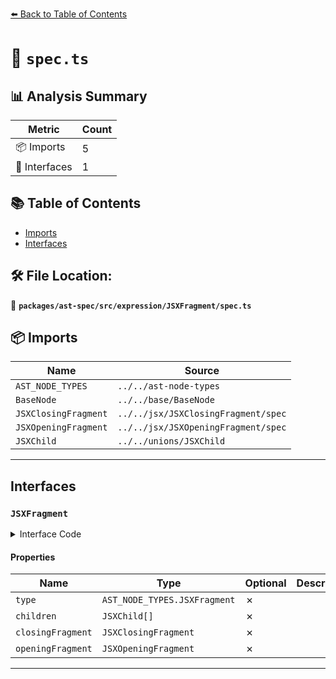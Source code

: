 [⬅️ Back to Table of Contents](../../../../../index.md)

# 📄 `spec.ts`

## 📊 Analysis Summary

| Metric | Count |
|--------|-------|
| 📦 Imports | 5 |
| 📐 Interfaces | 1 |

## 📚 Table of Contents

- [Imports](#imports)
- [Interfaces](#interfaces)

## 🛠️ File Location:
📂 **`packages/ast-spec/src/expression/JSXFragment/spec.ts`**

## 📦 Imports

| Name | Source |
|------|--------|
| `AST_NODE_TYPES` | `../../ast-node-types` |
| `BaseNode` | `../../base/BaseNode` |
| `JSXClosingFragment` | `../../jsx/JSXClosingFragment/spec` |
| `JSXOpeningFragment` | `../../jsx/JSXOpeningFragment/spec` |
| `JSXChild` | `../../unions/JSXChild` |


---

## Interfaces

### `JSXFragment`

<details><summary>Interface Code</summary>

```ts
export interface JSXFragment extends BaseNode {
  type: AST_NODE_TYPES.JSXFragment;
  children: JSXChild[];
  closingFragment: JSXClosingFragment;
  openingFragment: JSXOpeningFragment;
}
```
</details>

#### Properties

| Name | Type | Optional | Description |
|------|------|----------|-------------|
| `type` | `AST_NODE_TYPES.JSXFragment` | ✗ |  |
| `children` | `JSXChild[]` | ✗ |  |
| `closingFragment` | `JSXClosingFragment` | ✗ |  |
| `openingFragment` | `JSXOpeningFragment` | ✗ |  |


---